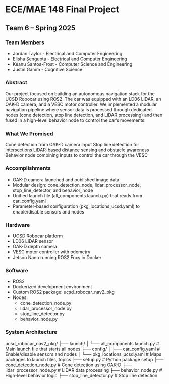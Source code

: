 # ECE/MAE 148 Final Project
## Team 6 – Spring 2025

### Team Members
- Jordan Taylor - Electrical and Computer Engineering
- Elisha Sengupta - Electrical and Computer Engineering
- Keanu Santos-Frost - Computer Science and Engineering
- Justin Gamm - Cognitive Science

### Abstract
Our project focused on building an autonomous navigation stack for the UCSD Robocar using ROS2. The car was equipped with an LD06 LiDAR, an OAK-D camera, and a VESC motor controller. We implemented a modular navigation pipeline where sensor data is processed through dedicated nodes (cone detection, stop line detection, and LiDAR processing) and then fused in a high-level behavior node to control the car’s movements.

### What We Promised
Cone detection from OAK-D camera input
Stop line detection for intersections
LiDAR-based distance sensing and obstacle awareness
Behavior node combining inputs to control the car through the VESC

### Accomplishments
- OAK-D camera launched and published image data
- Modular design: cone_detection_node, lidar_processor_node, stop_line_detector, and behavior_node
- Unified launch file (all_components.launch.py) that reads from car_config.yaml
-  Parameter-based configuration (pkg_locations_ucsd.yaml) to enable/disable sensors and nodes

### Hardware
- UCSD Robocar platform
- LD06 LiDAR sensor
- OAK-D depth camera
- VESC motor controller with odometry
- Jetson Nano running ROS2 Foxy in Docker

### Software
- ROS2
- Dockerized development environment
- Custom ROS2 package: ucsd_robocar_nav2_pkg
- Nodes:
  - cone_detection_node.py
  - lidar_processor_node.py
  - stop_line_detector.py
  - behavior_node.py

### System Architecture
ucsd_robocar_nav2_pkg/
├── launch/
│ └── all_components.launch.py # Main launch file that starts all nodes
├── config/
│ ├── car_config.yaml # Enable/disable sensors and nodes
│ └── pkg_locations_ucsd.yaml # Maps packages to launch files, topics
├── setup.py # Python package setup
├── cone_detection_node.py # Cone detection using OAK-D
├── lidar_processor_node.py # LiDAR data processing
├── behavior_node.py # High-level behavior logic
├── stop_line_detector.py # Stop line detection
